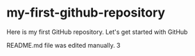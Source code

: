 # my-first-github-repository
Here is my first GitHub repository. Let's get started with GitHub

README.md file was edited manually.
3
